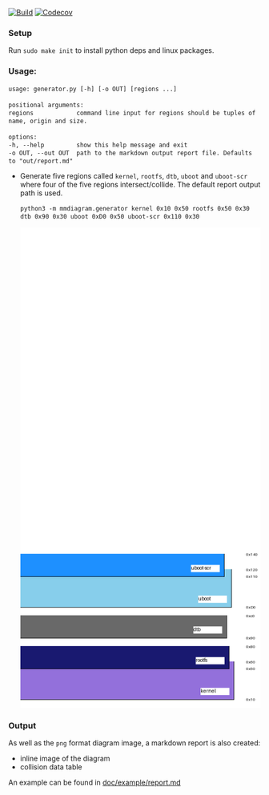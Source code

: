[![Build](https://github.com/cracked-machine/mmdiagram/actions/workflows/python-app.yml/badge.svg)](https://github.com/cracked-machine/mmdiagram/actions/workflows/python-app.yml)
[![Codecov](https://img.shields.io/codecov/c/github/cracked-machine/mmdiagram)](https://app.codecov.io/gh/cracked-machine/mmdiagram)

### Setup

Run `sudo make init` to install python deps and linux packages.

### Usage:

```
usage: generator.py [-h] [-o OUT] [regions ...]

positional arguments:
regions            command line input for regions should be tuples of name, origin and size.

options:
-h, --help         show this help message and exit
-o OUT, --out OUT  path to the markdown output report file. Defaults to "out/report.md"
```

- Generate five regions called `kernel`, `rootfs`, `dtb`, `uboot` and `uboot-scr` where four of the five regions intersect/collide. The default report output path is used.

    ```
    python3 -m mmdiagram.generator kernel 0x10 0x50 rootfs 0x50 0x30 dtb 0x90 0x30 uboot 0xD0 0x50 uboot-scr 0x110 0x30
    ```

    ![](doc/example/report.png)

### Output

As well as the `png` format diagram image, a markdown report is also created:
- inline image of the diagram
- collision data table

An example can be found in [doc/example/report.md](doc/example/report.md)
